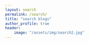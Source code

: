 ```yaml
---
layout: search
permalink: /search/
title: "search blogs"
author_profile: true
header:
    image: "/assets/img/search2.jpg"
---
```

